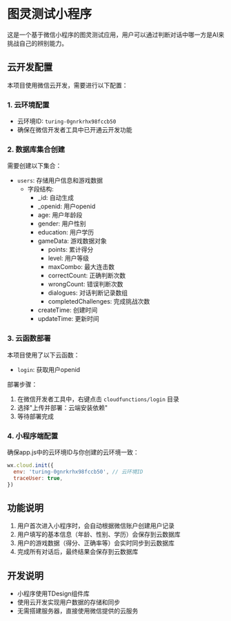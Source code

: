 # 图灵测试小程序

这是一个基于微信小程序的图灵测试应用，用户可以通过判断对话中哪一方是AI来挑战自己的辨别能力。

## 云开发配置

本项目使用微信云开发，需要进行以下配置：

### 1. 云环境配置

- 云环境ID: `turing-0gnrkrhx98fccb50`
- 确保在微信开发者工具中已开通云开发功能

### 2. 数据库集合创建

需要创建以下集合：

- `users`: 存储用户信息和游戏数据
  - 字段结构:
    - _id: 自动生成
    - _openid: 用户openid
    - age: 用户年龄段
    - gender: 用户性别
    - education: 用户学历
    - gameData: 游戏数据对象
      - points: 累计得分
      - level: 用户等级
      - maxCombo: 最大连击数
      - correctCount: 正确判断次数
      - wrongCount: 错误判断次数
      - dialogues: 对话判断记录数组
      - completedChallenges: 完成挑战次数
    - createTime: 创建时间
    - updateTime: 更新时间

### 3. 云函数部署

本项目使用了以下云函数：

- `login`: 获取用户openid

部署步骤：
1. 在微信开发者工具中，右键点击 `cloudfunctions/login` 目录
2. 选择"上传并部署：云端安装依赖"
3. 等待部署完成

### 4. 小程序端配置

确保app.js中的云环境ID与你创建的云环境一致：

```javascript
wx.cloud.init({
  env: 'turing-0gnrkrhx98fccb50', // 云环境ID
  traceUser: true,
})
```

## 功能说明

1. 用户首次进入小程序时，会自动根据微信账户创建用户记录
2. 用户填写的基本信息（年龄、性别、学历）会保存到云数据库
3. 用户的游戏数据（得分、正确率等）会实时同步到云数据库
4. 完成所有对话后，最终结果会保存到云数据库

## 开发说明

- 小程序使用TDesign组件库
- 使用云开发实现用户数据的存储和同步
- 无需搭建服务器，直接使用微信提供的云服务 